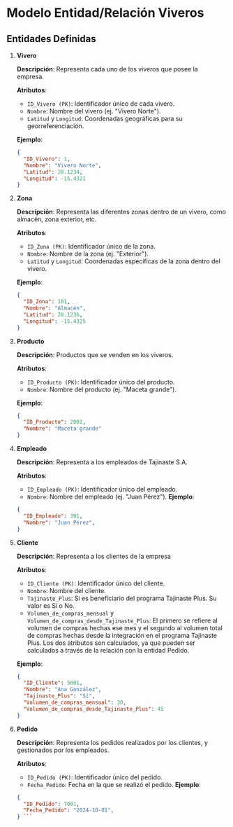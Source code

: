 # Modelo Entidad/Relación Viveros

## Entidades Definidas

1. **Vivero**

    **Descripción**: Representa cada uno de los viveros que posee la empresa.

    **Atributos**:
    - `ID_Vivero (PK)`: Identificador único de cada vivero.
    - `Nombre`: Nombre del vivero (ej. "Vivero Norte").
    - `Latitud` y `Longitud`: Coordenadas geográficas para su georreferenciación.
    
    **Ejemplo**:
    ```json
    {
      "ID_Vivero": 1,
      "Nombre": "Vivero Norte",
      "Latitud": 28.1234,
      "Longitud": -15.4321
    }
    ```

2. **Zona**

    **Descripción**: Representa las diferentes zonas dentro de un vivero, como almacén, zona exterior, etc.

    **Atributos**:
    - `ID_Zona (PK)`: Identificador único de la zona.
    - `Nombre`: Nombre de la zona (ej. "Exterior").
    - `Latitud` y `Longitud`: Coordenadas específicas de la zona dentro del vivero.

    **Ejemplo**:

    ```json
    {
      "ID_Zona": 101,
      "Nombre": "Almacén",
      "Latitud": 28.1236,
      "Longitud": -15.4325
    }
    ```

3. **Producto**

    **Descripción**: Productos que se venden en los viveros.

    **Atributos**:
    - `ID_Producto (PK)`: Identificador único del producto.
    - `Nombre`: Nombre del producto (ej. "Maceta grande").

    **Ejemplo**:
    ```json
    {
      "ID_Producto": 2001,
      "Nombre": "Maceta grande"
    }
    ```

4. **Empleado**

    **Descripción**: Representa a los empleados de Tajinaste S.A.

    **Atributos**:
    - `ID_Empleado (PK)`: Identificador único del empleado.
    - `Nombre`: Nombre del empleado (ej. "Juan Pérez").
    **Ejemplo**:
    ```json
    {
      "ID_Empleado": 301,
      "Nombre": "Juan Pérez",
    }
    ```

5. **Cliente**

    **Descripción**: Representa a los clientes de la empresa

    **Atributos**:
    - `ID_Cliente (PK)`: Identificador único del cliente.
    - `Nombre`: Nombre del cliente.
    - `Tajinaste_Plus`: Si es beneficiario del programa Tajinaste Plus. Su valor es Sí o No.
    - `Volumen_de_compras_mensual` y `Volumen_de_compras_desde_Tajinaste_Plus`: El primero se refiere al volumen de compras hechas ese mes y el segundo al volumen total de compras hechas desde la integración en el programa Tajinaste Plus. Los dos atributos son calculados, ya que pueden ser calculados a través de la relación con la entidad Pedido.

    **Ejemplo**:
    ```json
    {
      "ID_Cliente": 5001,
      "Nombre": "Ana González",
      "Tajinaste_Plus": "Sí",
      "Volumen_de_compras_mensual": 30,
      "Volumen_de_compras_desde_Tajinaste_Plus": 45
    }
    ```

6. **Pedido**

    **Descripción**: Representa los pedidos realizados por los clientes, y gestionados por los empleados.

    **Atributos**:
    - `ID_Pedido (PK)`: Identificador único del pedido.
    - `Fecha_Pedido`: Fecha en la que se realizó el pedido.
    **Ejemplo**:
    ```json
    {
      "ID_Pedido": 7001,
      "Fecha_Pedido": "2024-10-01",
    } ```